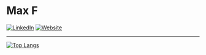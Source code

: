 # **Max F**
[![LinkedIn](https://img.shields.io/badge/LinkedIn-0077B5?style=for-the-badge&logo=linkedin&logoColor=white)](https://www.linkedin.com/in/max--franklin)
[![Website](https://img.shields.io/badge/Website-40c060?style=for-the-badge&logo=HTML5&logoColor=white)](https://www.maxfdev.com/)

---

[![Top Langs](https://github-readme-stats.vercel.app/api/top-langs/?username=MaxFdev&theme=transparent)](https://github.com/MaxFdev/github-readme-stats)
